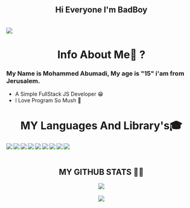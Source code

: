 

<h2 align="center">Hi Everyone I'm BadBoy</h2>

<div align="https://discord.c99.nl/widget/theme-1/740181687874486324.png"/>
  <br/>
    <img src="https://komarev.com/ghpvc/?username=BADBOY671"/>
</div>
<h1 align="center">Info About Me🤔 ?</h1> 
<h3>My Name is Mohammed Abumadi, My age is "15" i'am from Jerusalem. </h3>

- A Simple FullStack JS Developer 😁
- I Love Program So Mush 🤙

<h1 id="skills" align="center">MY Languages And Library's🎓</h1> 

<img align="left" src="https://img.icons8.com/color/48/000000/javascript.png"/>
<img align="left" src="https://img.icons8.com/color/48/000000/express.png"/>
<img align="left" src="https://img.icons8.com/color/48/000000/npm.png"/>
<img align="left" src="https://img.icons8.com/color/48/000000/nodejs.png"/>
<img align="left" src="https://img.icons8.com/color/48/000000/html-5--v1.png"/>
<img align="left" src="https://img.icons8.com/color/48/000000/css3"/>
<img align="left" src="https://img.icons8.com/color/48/000000/mongodb.png"/>
<img align="left" src="https://img.icons8.com/color/48/000000/bootstrap.png"/>
<img align="left" src="https://img.icons8.com/ultraviolet/40/000000/api-settings.png"/>
<br/>
<br/>
 <h2 align="center">MY GITHUB STATS 👨‍💻</h1>
  <div align="center">
  <img  src="https://github-readme-stats.vercel.app/api?username=BADBOY671&show_icons=true&theme=tokyonight"/>
<br />
<br />
    <img  src="https://github-readme-stats.vercel.app/api/top-langs/?username=BADBOY671&layout=compac&langs_count=8t&theme=tokyonight"/>
</div>
